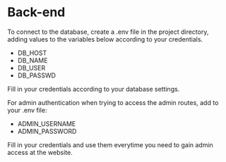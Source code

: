 # Back-end

To connect to the database, create a .env file in the project directory, adding values to the variables below according to your credentials.

- DB_HOST
- DB_NAME
- DB_USER
- DB_PASSWD

Fill in your credentials according to your database settings.

For admin authentication when trying to access the admin routes, add to your .env file:
- ADMIN_USERNAME
- ADMIN_PASSWORD

Fill in your credentials and use them everytime you need to gain admin access at the website.

